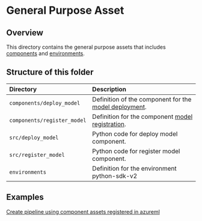 # General Purpose Asset
## Overview
This directory contains the general purpose assets that includes [components](https://docs.microsoft.com/en-us/azure/machine-learning/concept-component) and [environments](https://docs.microsoft.com/en-us/azure/machine-learning/concept-environments).

## Structure of this folder

| Directory         | Description                                                                          |
|:------------------|:-------------------------------------------------------------------------------------|
| `components/deploy_model` | Definition of the component for the [model deployment](https://learn.microsoft.com/en-us/azure/machine-learning/how-to-deploy-online-endpoints?view=azureml-api-2&tabs=azure-cli).                                                      |
| `components/register_model`       | Definition for the component [model registration](https://learn.microsoft.com/en-us/azure/machine-learning/how-to-manage-models?view=azureml-api-2&tabs=cli%2Cuse-local).                                   |
| `src/deploy_model`  | Python code for deploy model component. |
| `src/register_model`          | Python code for register model component.                                                       |
| `environments`  | Definition for the environment python-sdk-v2  |

## Examples
[Create pipeline using component assets registered in azureml](https://github.com/Azure/azureml-examples/blob/hrishikesh/workflow/sdk/python/foundation-models/system/import/import_model_into_registry.ipynb)
